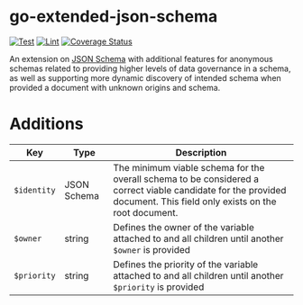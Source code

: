 # go-extended-json-schema
[![Test](https://github.com/TheWozard/go-extended-json-schema/actions/workflows/test.yml/badge.svg)](https://github.com/TheWozard/go-extended-json-schema/actions/workflows/test.yml)
[![Lint](https://github.com/TheWozard/go-extended-json-schema/actions/workflows/lint.yml/badge.svg)](https://github.com/TheWozard/go-extended-json-schema/actions/workflows/lint.yml)
[![Coverage Status](https://coveralls.io/repos/github/TheWozard/go-extended-json-schema/badge.svg?branch=master)](https://coveralls.io/github/TheWozard/go-extended-json-schema?branch=master)

An extension on [JSON Schema](https://json-schema.org/) with additional features for anonymous schemas related to providing higher levels of data governance in a schema, as well as supporting more dynamic discovery of intended schema when provided a document with unknown origins and schema.

# Additions

| Key | Type | Description |
| - | - | - |
| `$identity` | JSON Schema | The minimum viable schema for the overall schema to be considered a correct viable candidate for the provided document. This field only exists on the root document.
| `$owner` | string | Defines the owner of the variable attached to and all children until another `$owner` is provided
| `$priority` | string | Defines the priority of the variable attached to and all children until another `$priority` is provided